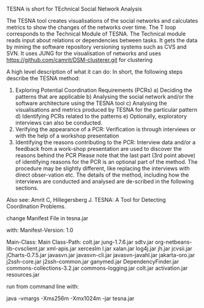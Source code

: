 TESNA is short for TEchnical Social Network Analysis
 
The TESNA tool creates visualisations of the social networks and calculates metrics to show the changes of the networks over time. The T loop corresponds to the Technical Module of TESNA. The Technical module reads input about relations or dependencies between tasks. It gets the data by mining the software repository versioning systems such as CVS and SVN. It uses JUNG for the visualisation of networks and uses https://github.com/camrit/DSM-clusterer.git for clustering

A high level description of what it can do:
In short, the following steps describe the TESNA method:
1.	Exploring Potential Coordination Requirements (PCRs)
a)	Deciding the patterns that are applicable
b)	Analysing the social network and/or the software architecture using the TESNA tool
c)	Analysing the visualisations and metrics produced by TESNA for the particular pattern
d)	Identifying PCRs related to the patterns
e)	Optionally, exploratory interviews can also be conducted.
2.	Verifying the appearance of a PCR: Verification is through interviews or with the help of a workshop presentation
3.	Identifying the reasons contributing to the PCR: Interview data and/or a feedback from a work-shop presentation are used to discover the reasons behind the PCR
Please note that the last part (3rd point above) of identifying reasons for the PCR is an optional part of the method. The procedure may be slightly different, like replacing the interviews with direct obser-vation etc. The details of the method, including how the interviews are conducted and analysed are de-scribed in the following sections.

Also see: Amrit C, Hillegersberg J. TESNA: A Tool for Detecting Coordination Problems.

change Manifest File in tesna.jar

with:
Manifest-Version: 1.0

Main-Class: Main
Class-Path: colt.jar jung-1.7.6.jar sdtv.jar org-netbeans-lib-cvsclient.jar xml-apis.jar xercesIm l.jar xalan.jar log4j.jar jh.jar jcvsii.jar jCharts-0.7.5.jar javasvn.jar javasvn-cli.jar javasvn-javahl.jar jakarta-oro.jar j2ssh-core.jar j2ssh-common.jar ganymed.jar DependencyFinder.jar commons-collections-3.2.jar commons-logging.jar colt.jar activation.jar resources.jar

run from command line with:

java  -vmargs  -Xms256m -Xmx1024m  -jar  tesna.jar
